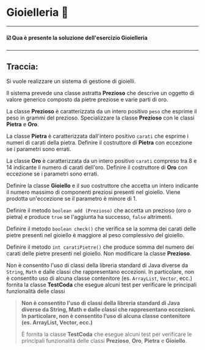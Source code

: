 # Gioielleria 💍
-- -
#### ☑️ Qua è presente la soluzione dell'esercizio Gioielleria
-- -
## Traccia:
Si vuole realizzare un sistema di gestione di gioielli. 

Il sistema prevede una classe astratta **Prezioso** che descrive un oggetto di valore generico composto da pietre preziose e varie parti di oro. 

La classe **Prezioso** è caratterizzata da un intero positivo `peso` che esprime il peso in grammi del prezioso. 
Specializzare la classe **Prezioso** con le classi **Pietra** e **Oro**. 

La classe **Pietra** è caratterizzata dall'intero positivo `carati` che esprime i numeri di carati della pietra. 
Definire il costruttore di **Pietra** con eccezione se i parametri sono errati. 

La classe **Oro** è caratterizzata da un intero positivo `carati` compreso tra 8 e 14 indicante il numero di carati dell'oro. 
Definire il costruttore di **Oro** con eccezione se i parametri sono errati.

Definire la classe **Gioiello** e il suo costruttore che accetta un intero indicante il numero massimo di componenti preziosi presenti nel gioiello. 
Viene prodotta un'eccezione se il parametro è minore di 1. 

Definire il metodo `boolean add (Prezioso)` che accetta un prezioso (oro o pietra) e produce `true` se l'aggiunta ha successo, `false` altrimenti.

Definire il metodo `boolean check()` che verifica se la somma dei carati delle pietre presenti nel gioiello è maggiore al peso complessivo del gioiello.

Definire il metodo `int caratiPietre()` che produce somma del numero dei carati delle pietre presenti nel gioiello. Non modificare la classe **Prezioso**.

Non è consentito l'uso di classi della libreria standard di Java diverse da `String`, `Math` e dalle classi che rappresentano eccezioni. 
In particolare, non è consentito uso di alcuna classe contenitore (es. `ArrayList`, `Vector`, ecc.) fornita la classe **TestCoda** che esegue alcuni test per verificare le principali funzionalità delle classi 


>**Non è consentito l'uso di classi della libreria standard di Java diverse da String, Math e dalle classi che rappresentano eccezioni. In particolare, non è consentito
>l’uso di alcuna classe contenitore (es. ArrayList, Vector, ecc.)**
>
>È fornita la classe **TestCoda** che esegue alcuni test per verificare le principali
>funzionalità delle classi **Prezioso**, **Oro**, **Pietra** e **Gioiello**.